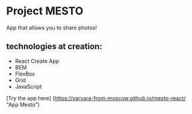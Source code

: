 # Project MESTO

App that allows you to share photos!

## technologies at creation:
* React Create App
* BEM
* FlexBox
* Grid
* JavaScript

[Try the app here] (https://varvara-from-moscow.github.io/mesto-react/ "App Mesto")

